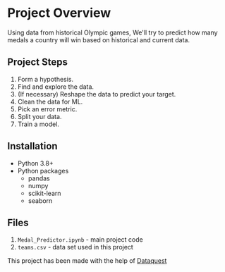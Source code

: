 # Project Overview

Using data from historical Olympic games, We'll try to predict how many medals a country will win based on historical and current data.

## Project Steps

1. Form a hypothesis.
2. Find and explore the data.
3. (If necessary) Reshape the data to predict your target.
4. Clean the data for ML.
5. Pick an error metric.
6. Split your data.
7. Train a model.

## Installation

* Python 3.8+
* Python packages
    * pandas
    * numpy
    * scikit-learn
    * seaborn

## Files
1. `Medal_Predictor.ipynb` - main project code
2. `teams.csv` - data set used in this project

This project has been made with the help of [Dataquest](https://www.youtube.com/@Dataquestio)
